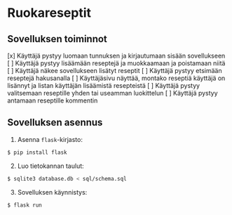 # Ruokareseptit

## Sovelluksen toiminnot

[x] Käyttäjä pystyy luomaan tunnuksen ja kirjautumaan sisään sovellukseen
[ ] Käyttäjä pystyy lisäämään reseptejä ja muokkaamaan ja poistamaan niitä
[ ] Käyttäjä näkee sovellukseen lisätyt reseptit
[ ] Käyttäjä pystyy etsimään reseptejä hakusanalla
[ ] Käyttäjäsivu näyttää, montako reseptiä käyttäjä on lisännyt ja listan käyttäjän lisäämistä resepteistä
[ ] Käyttäjä pystyy valitsemaan reseptille yhden tai useamman luokittelun
[ ] Käyttäjä pystyy antamaan reseptille kommentin

## Sovelluksen asennus

1. Asenna `flask`-kirjasto:
```bash
$ pip install flask
```

2. Luo tietokannan taulut:
```bash
$ sqlite3 database.db < sql/schema.sql
```

3. Sovelluksen käynnistys:
```bash
$ flask run
```
